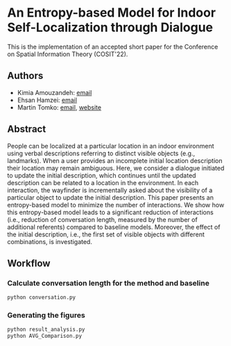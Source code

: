 # An Entropy-based Model for Indoor Self-Localization through Dialogue
This is the implementation of an accepted short paper for the Conference on Spatial Information Theory (COSIT'22).
## Authors
* Kimia Amouzandeh: [email](kamoozandeh@student.unimelb.edu.au)
* Ehsan Hamzei: [email](ehsan.hamzei@unimelb.edu.au) 
* Martin Tomko: [email](tomkom@unimelb.edu.au), [website](tomko.org)

## Abstract
People can be localized at a particular location in an indoor environment using verbal descriptions referring to distinct visible objects (e.g., landmarks). When a user provides an incomplete initial location description their location may remain ambiguous. Here, we consider a dialogue initiated to update the initial description, which continues until the updated description can be related to a location in the environment. In each interaction, the wayfinder is incrementally asked about the visibility of a particular object to update the initial description. This paper presents an entropy-based model to minimize the number of interactions. We show how this entropy-based model leads to a significant reduction of interactions (i.e., reduction of conversation length, measured by the number of additional referents) compared to baseline models. Moreover, the effect of the initial description, i.e., the first set of visible objects with different combinations, is investigated.

## Workflow
### Calculate conversation length for the method and baseline

```python
python conversation.py
```

### Generating the figures 
```python
python result_analysis.py
python AVG_Comparison.py
```
